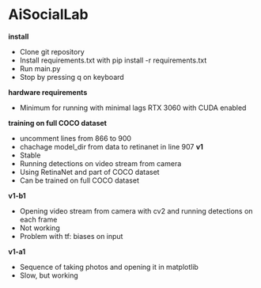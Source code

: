 # AiSocialLab
**install**
- Clone git repository
- Install requirements.txt with pip install -r requirements.txt
- Run main.py
- Stop by pressing q on keyboard

**hardware requirements**
- Minimum for running with minimal lags RTX 3060 with CUDA enabled

**training on full COCO dataset**
- uncomment lines from 866 to 900
- chachage model_dir from data to retinanet in line 907
**v1**
- Stable 
- Running detections on video stream from camera 
- Using RetinaNet and part of COCO dataset
- Can be trained on full COCO dataset 

**v1-b1**
- Opening video stream from camera with cv2 and running detections on each frame 
- Not working 
- Problem with tf: biases on input 

**v1-a1**
- Sequence of taking photos and opening it in matplotlib
- Slow, but working

